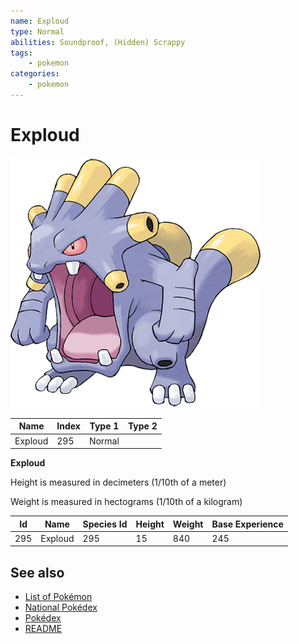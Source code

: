 ```yaml
---
name: Exploud
type: Normal
abilities: Soundproof, (Hidden) Scrappy
tags:
    - pokemon
categories:
    - pokemon
---
```


# Exploud


![Exploud](images/295.png)

| **Name** | **Index** | **Type 1** | **Type 2** |
|----|----|----|----|
| Exploud | 295 | Normal  |  |

**Exploud** 


Height is measured in decimeters (1/10th of a meter)

Weight is measured in hectograms (1/10th of a kilogram)

| **Id** | **Name** | **Species Id** | **Height** | **Weight** | **Base Experience** |
|--------|----------|----------------|------------|------------|---------------------|
| 295 | Exploud | 295 | 15 | 840 | 245 |


## See also

- [List of Pokémon](../pokemon.md)
- [National Pokédex](../national_pokedex.md)
- [Pokédex](../pokedex.md)
- [README](../README.md)
